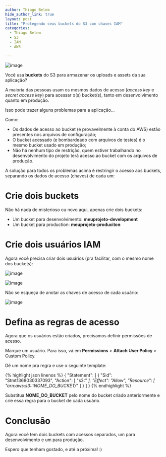 ```yaml
---
author: Thiago Belem
hide_author_link: true
layout: post
title: "Protegendo seus buckets do S3 com chaves IAM"
categories:
  - Thiago Belem
  - S3
  - IAM
  - AWS

---
```


![image](/blog/images/posts/2013-05-08/bucket.jpg)

Você usa **buckets** do S3 para armazenar os uploads e assets da sua aplicação?

A maioria das pessoas usam os mesmos dados de acesso (_access key_ e _secret access key_) para acessar o(s) bucket(s), tanto em desenvolvimento quanto em produção.

Isso pode trazer alguns problemas para a aplicação...

<!--more-->
Como:

* Os dados de acesso ao bucket (e provavelmente à conta do AWS) estão presentes nos arquivos de configuração;
* O bucket acessado (e bombardeado com arquivos de testes) é o mesmo bucket usado em produção;
* Não há nenhum tipo de restrição, quem estiver trabalhando no desenvolvimento do projeto terá acesso ao bucket com os arquivos de produção.

A solução para todos os problemas acima é restringir o acesso aos buckets, separando os dados de acesso (chaves) de cada um:

# Crie dois buckets

Não há nada de misterioso ou novo aqui, apenas crie dois buckets:

* Um bucket para desenvolvimento: **meuprojeto-development**
* Um bucket para production: **meuprojeto-produciton**

# Crie dois usuários IAM

Agora você precisa criar dois usuários (pra facilitar, com o mesmo nome dos buckets):


![image](/blog/images/posts/2013-05-08/iam-new-user.png)

![image](/blog/images/posts/2013-05-08/iam-new-users.png)

Não se esqueça de anotar as chaves de acesso de cada usuário:

![image](/blog/images/posts/2013-05-08/iam-credentials.png)

# Defina as regras de acesso

Agora que os usuários estão criados, precisamos definir permissões de acesso.

Marque um usuário. Para isso, vá em **Permissions** > **Attach User Policy** > Custom Policy.

Dê um nome pra regra e use o seguinte template:

{% highlight json linenos %}
{
  "Statement": [
    {
      "Sid": "Stmt1368030337093",
      "Action": [
        "s3:*"
      ],
      "Effect": "Allow",
      "Resource": [
        "arn:aws:s3:::NOME_DO_BUCKET/*"
      ]
    }
  ]
}
{% endhighlight %}

Substitua **NOME_DO_BUCKET** pelo nome do bucket criado anteriormente e crie essa regra para o bucket de cada usuário.

# Conclusão

Agora você tem dois buckets com acessos separados, um para desenvolvimento e um para produção.

Espero que tenham gostado, e até a próxima! :)
